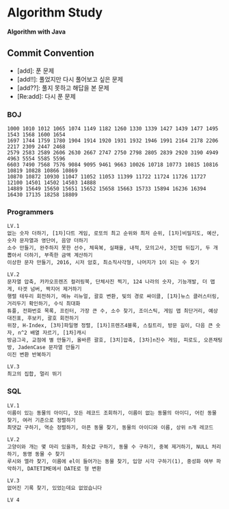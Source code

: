 # Algorithm Study 
**Algorithm with Java** 

## Commit Convention

- [add]: 푼 문제
- [add!!]: 풀었지만 다시 풀어보고 싶은 문제
- [add??]: 풀지 못하고 해답을 본 문제
- [Re:add]: 다시 푼 문제    

### BOJ
    1000 1010 1012 1065 1074 1149 1182 1260 1330 1339 1427 1439 1477 1495 1543 1568 1600 1654 
    1697 1744 1759 1780 1904 1914 1920 1931 1932 1946 1991 2164 2178 2206 2217 2309 2447 2468 
    2579 2583 2589 2606 2630 2667 2747 2750 2798 2805 2839 2920 3190 4949 4963 5554 5585 5596 
    6603 7490 7568 7576 9084 9095 9461 9663 10026 10718 10773 10815 10816 10819 10828 10866 10869 
    10870 10872 10930 11047 11052 11053 11399 11722 11724 11726 11727 12100 14501 14502 14503 14888 
    14889 15649 15650 15651 15652 15658 15663 15733 15894 16236 16394 16430 17135 18258 18809

### Programmers
    LV.1
    없는 숫자 더하기, [1차]다트 게임, 로또의 최고 순위와 최저 순위, [1차]비밀지도, 예산, 숫자 문자열과 영단어, 음양 더하기 
    소수 만들기, 완주하지 못한 선수, 체육복, 실패율, 내적, 모의고사, 3진법 뒤집기, 두 개 뽑아서 더하기, 부족한 금액 계산하기
    이상한 문자 만들기, 2016, 시저 암호, 최소직사각형, 나머지가 1이 되는 수 찾기 
    
    LV.2
    문자열 압축, 카카오프렌즈 컬러링북, 단체사진 찍기, 124 나라의 숫자, 기능개발, 더 맵게, 타겟 넘버, 짝지어 제거하기 
    행렬 테두리 회전하기, 메뉴 리뉴얼, 괄호 변환, 빛의 경로 싸이클, [1차]뉴스 클러스터링, 거리두기 확인하기, 수식 최대화 
    튜플, 전화번호 목록, 프린터, 가장 큰 수, 소수 찾기, 조이스틱, 게임 맵 최단거리, 예상 대진표, 후보키, 괄호 회전하기 
    위장, H-Index, [3차]파일명 정렬, [1차]프렌즈4블록, 스킬트리, 방문 길이, 다음 큰 숫자, n^2 배열 자르기, [1차]캐시
    방금그곡, 교점에 별 만들기, 올바른 괄호, [3치]압축, [3차]n진수 게임, 피로도, 오픈채팅방, JadenCase 문자열 만들기
    이진 변환 반복하기

    LV.3   
    최고의 집합, 멀리 뛰기 

### SQL
    LV.1   
    이름이 있는 동물의 아이디, 모든 레코드 조회하기, 이름이 없는 동물의 아이디, 어린 동물 찾기, 여러 기준으로 정렬하기
    최댓값 구하기, 역순 정렬하기, 아픈 동물 찾기, 동물의 아이디와 이름, 상위 n개 레코드

    LV.2   
    고양이와 개는 몇 마리 있을까, 최솟값 구하기, 동물 수 구하기, 중복 제거하기, NULL 처리하기, 동명 동물 수 찾기
    루시와 엘라 찾기, 이름에 el이 들어가는 동물 찾기, 입양 시각 구하기(1), 중성화 여부 파악하기, DATETIME에서 DATE로 형 변환 

    LV.3    
    없어진 기록 찾기, 있었는데요 없었습니다 

    LV 4 


